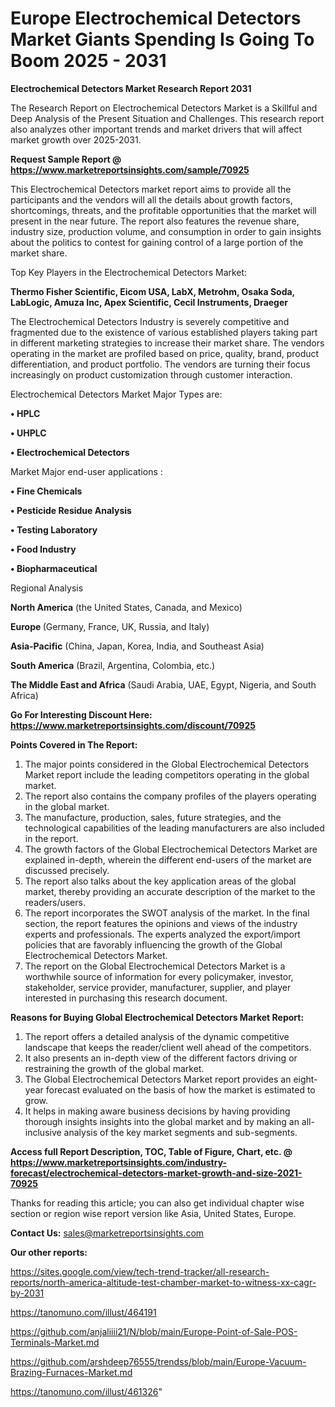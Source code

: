 # Europe Electrochemical Detectors Market Giants Spending Is Going To Boom 2025 - 2031

<strong>Electrochemical Detectors Market Research Report 2031</strong>

The Research Report on Electrochemical Detectors Market is a Skillful and Deep Analysis of the Present Situation and Challenges. This research report also analyzes other important trends and market drivers that will affect market growth over 2025-2031.

<strong>Request Sample Report @ <a href=https://www.marketreportsinsights.com/sample/70925>https://www.marketreportsinsights.com/sample/70925</a></strong>

This Electrochemical Detectors market report aims to provide all the participants and the vendors will all the details about growth factors, shortcomings, threats, and the profitable opportunities that the market will present in the near future. The report also features the revenue share, industry size, production volume, and consumption in order to gain insights about the politics to contest for gaining control of a large portion of the market share.

Top Key Players in the Electrochemical Detectors Market:

<strong>Thermo Fisher Scientific, Eicom USA, LabX, Metrohm, Osaka Soda, LabLogic, Amuza Inc, Apex Scientific, Cecil Instruments, Draeger</strong>

The Electrochemical Detectors Industry is severely competitive and fragmented due to the existence of various established players taking part in different marketing strategies to increase their market share. The vendors operating in the market are profiled based on price, quality, brand, product differentiation, and product portfolio. The vendors are turning their focus increasingly on product customization through customer interaction.

Electrochemical Detectors Market Major Types are:

<strong>• HPLC

• UHPLC

• Electrochemical Detectors</strong>

Market Major end-user applications :

<strong>• Fine Chemicals

• Pesticide Residue Analysis

• Testing Laboratory

• Food Industry

• Biopharmaceutical</strong>

Regional Analysis

</u><strong><b>North America</b></strong> (the United States, Canada, and Mexico)

<strong><b>Europe </b></strong>(Germany, France, UK, Russia, and Italy)

<strong><b>Asia-Pacific</b></strong> (China, Japan, Korea, India, and Southeast Asia)

<strong><b>South America</b></strong> (Brazil, Argentina, Colombia, etc.)

<strong><b>The Middle East and Africa</b></strong> (Saudi Arabia, UAE, Egypt, Nigeria, and South Africa)

<strong>Go For Interesting Discount Here: <a href=https://www.marketreportsinsights.com/discount/70925>https://www.marketreportsinsights.com/discount/70925</a></strong>

<strong>Points Covered in The Report:</strong>
<ol>
  <li>The major points considered in the Global Electrochemical Detectors Market report include the leading competitors operating in the global market.</li>
  <li>The report also contains the company profiles of the players operating in the global market.</li>
  <li>The manufacture, production, sales, future strategies, and the technological capabilities of the leading manufacturers are also included in the report.</li>
  <li>The growth factors of the Global Electrochemical Detectors Market are explained in-depth, wherein the different end-users of the market are discussed precisely.</li>
  <li>The report also talks about the key application areas of the global market, thereby providing an accurate description of the market to the readers/users.</li>
  <li>The report incorporates the SWOT analysis of the market. In the final section, the report features the opinions and views of the industry experts and professionals. The experts analyzed the export/import policies that are favorably influencing the growth of the Global Electrochemical Detectors Market.</li>
  <li>The report on the Global Electrochemical Detectors Market is a worthwhile source of information for every policymaker, investor, stakeholder, service provider, manufacturer, supplier, and player interested in purchasing this research document.</li>
</ol>
<strong>Reasons for Buying Global Electrochemical Detectors Market Report:</strong>

<ol>
  <li>The report offers a detailed analysis of the dynamic competitive landscape that keeps the reader/client well ahead of the competitors.</li>
  <li>It also presents an in-depth view of the different factors driving or restraining the growth of the global market.</li>
  <li>The Global Electrochemical Detectors Market report provides an eight-year forecast evaluated on the basis of how the market is estimated to grow.</li>
  <li>It helps in making aware business decisions by having providing thorough insights insights into the global market and by making an all-inclusive analysis of the key market segments and sub-segments.</li>
</ol>
<strong>Access full Report Description, TOC, Table of Figure, Chart, etc. @ <a href=https://www.marketreportsinsights.com/industry-forecast/electrochemical-detectors-market-growth-and-size-2021-70925>https://www.marketreportsinsights.com/industry-forecast/electrochemical-detectors-market-growth-and-size-2021-70925</a></strong>


Thanks for reading this article; you can also get individual chapter wise section or region wise report version like Asia, United States, Europe.

<strong>Contact Us:</strong>
sales@marketreportsinsights.com

<strong>Our other reports:</strong>

<a href=https://sites.google.com/view/tech-trend-tracker/all-research-reports/north-america-altitude-test-chamber-market-to-witness-xx-cagr-by-2031>https://sites.google.com/view/tech-trend-tracker/all-research-reports/north-america-altitude-test-chamber-market-to-witness-xx-cagr-by-2031</a>

<a href=https://tanomuno.com/illust/464191>https://tanomuno.com/illust/464191</a>

<a href=https://github.com/anjaliiii21/N/blob/main/Europe-Point-of-Sale-POS-Terminals-Market.md>https://github.com/anjaliiii21/N/blob/main/Europe-Point-of-Sale-POS-Terminals-Market.md</a>

<a href=https://github.com/arshdeep76555/trendss/blob/main/Europe-Vacuum-Brazing-Furnaces-Market.md>https://github.com/arshdeep76555/trendss/blob/main/Europe-Vacuum-Brazing-Furnaces-Market.md</a>

<a href=https://tanomuno.com/illust/461326>https://tanomuno.com/illust/461326</a>"
